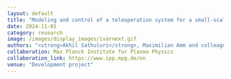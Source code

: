 ```yaml
---
layout: default
title: "Modeling and control of a teleoperation system for a small-scale In-Vessel Articulated Robot (IVAR)"
date: 2024-11-01
category: research
image: /images/display_images/ivarnext.gif
authors: "<strong>Akhil Sathuluri</strong>, Maximilian Amm and colleagues at TUM"
collaboration: Max Planck Institute for Plasma Physics
collaboration_link: https://www.ipp.mpg.de/en
venue: "Development project"
---
```


